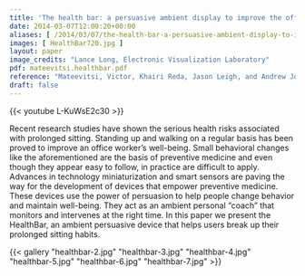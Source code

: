 ```yaml
---
title: 'The health bar: a persuasive ambient display to improve the office worker’s well being'
date: 2014-03-07T12:00:20+00:00
aliases: [ /2014/03/07/the-health-bar-a-persuasive-ambient-display-to-improve-the-office-workers-well-being/ ]
images: [ HealthBar720.jpg ]
layout: paper
image_credits: "Lance Long, Electronic Visualization Laboratory"
pdf: mateevitsi.healthbar.pdf
reference: "Mateevitsi, Victor, Khairi Reda, Jason Leigh, and Andrew Johnson. \"The health bar: a persuasive ambient display to improve the office worker's well being.\" In Proceedings of the 5th augmented human international conference, pp. 1-2. 2014."
draft: false
---
```

{{< youtube L-KuWsE2c30 >}}

Recent research studies have shown the serious health risks associated with prolonged sitting. Standing up and walking on a regular basis has been proved to improve an office worker’s well-being. Small behavioral changes like the aforementioned are the basis of preventive medicine and even though they appear easy to follow, in practice are difficult to apply. Advances in technology miniaturization and smart sensors are paving the way for the development of devices that empower preventive medicine. These devices use the power of persuasion to help people change behavior and maintain well-being. They act as an ambient personal “coach” that monitors and intervenes at the right time. In this paper we present the HealthBar, an ambient persuasive device that helps users break up their prolonged sitting habits.

{{< gallery "healthbar-2.jpg" "healthbar-3.jpg" "healthbar-4.jpg" "healthbar-5.jpg" "healthbar-6.jpg" "healthbar-7.jpg" >}}
